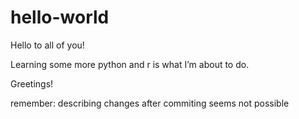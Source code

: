 # hello-world
Hello to all of you!

Learning some more python and r is what I’m about to do.

Greetings!


remember: describing changes after commiting seems not possible
